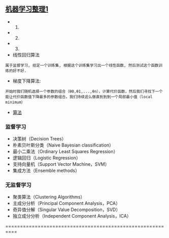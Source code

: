 ## [机器学习整理1](http://www.jianshu.com/u/335306f03fb9)



- 1.
- 2.
- 3.
- 线性回归算法
```
属于监督学习, 给定一个训练集, 根据这个训练集学习出一个线性函数, 然后测试这个函数训练的好不好.
```
- 梯度下降算法: 
```
开始时我们随机选择一个参数的组合（θ0,θ1,...,θn），计算代价函数，然后我们寻找下一个能让代价函数值下降最多的参数组合。我们持续这么做直到到到一个局部最小值（local minimum）
```

- [算法](https://mp.weixin.qq.com/s?__biz=MzI0NzE3NTAzOA==&mid=2652109948&idx=1&sn=8d5611117afb85ce2c9668bf73525c47&chksm=f2535e6dc524d77ba263a0ee93b7ce3810829494b800eb16bbd222dfb814128bd775b7aeb0cb&mpshare=1&scene=23&srcid=0603ZXrgKQSkpKYzHNcnPuA8#rd)

### 监督学习
- 决策树（Decision Trees）
- 朴素贝叶斯分类（Naive Bayesian classification）
- 最小二乘法（Ordinary Least Squares Regression）
- 逻辑回归（Logistic Regression）
- 支持向量机（Support Vector Machine，SVM）
- 集成方法（Ensemble methods）

### 无监督学习
- 聚类算法（Clustering Algorithms）
- 主成分分析（Principal Component Analysis，PCA）
- 奇异值分解（Singular Value Decomposition，SVD）
- 独立成分分析（Independent Component Analysis，ICA）

==========================================================













